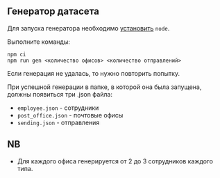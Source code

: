 ## Генератор датасета

Для запуска генератора необходимо [установить](https://nodejs.org/en/download/) `node`.

Выполните команды:
```shell
npm ci
npm run gen <количество офисов> <количество отправлений>
```

Если генерация не удалась, то нужно повторить попытку.

При успешной генерации в папке, в которой она была запущена, должны появиться три 
.json файла:
* `employee.json` - сотрудники
* `post_office.json` - почтовые офисы
* `sending.json` - отправления

## NB
* Для каждого офиса генерируется от 2 до 3 сотрудников каждого типа.